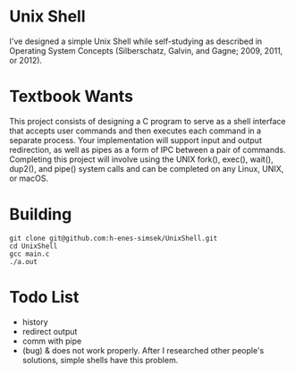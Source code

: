 # Unix Shell
I've designed a simple Unix Shell while self-studying as described in Operating System Concepts (Silberschatz, Galvin, and Gagne; 2009, 2011, or 2012).

# Textbook Wants
This project consists of designing a C program to serve as a shell interface
that accepts user commands and then executes each command in a separate
process. Your implementation will support input and output redirection, as
well as pipes as a form of IPC between a pair of commands. Completing this
project will involve using the UNIX fork(), exec(), wait(), dup2(), and
pipe() system calls and can be completed on any Linux, UNIX, or macOS.

# Building
```
git clone git@github.com:h-enes-simsek/UnixShell.git
cd UnixShell 
gcc main.c
./a.out
```

# Todo List
- history
- redirect output
- comm with pipe
- (bug) & does not work properly. After I researched other people's solutions, simple shells have this problem.
